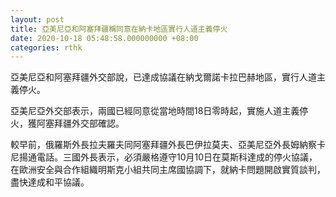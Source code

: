 ```yaml
---
layout: post
title: 亞美尼亞和阿塞拜疆稱同意在納卡地區實行人道主義停火
date: 2020-10-18 05:48:58.000000000 +08:00
categories: rthk
---
```


亞美尼亞和阿塞拜疆外交部說，已達成協議在納戈爾諾卡拉巴赫地區，實行人道主義停火。

亞美尼亞外交部表示，兩國已經同意從當地時間18日零時起，實施人道主義停火，獲阿塞拜疆外交部確認。

較早前，俄羅斯外長拉夫羅夫同阿塞拜疆外長巴伊拉莫夫、亞美尼亞外長姆納察卡尼揚通電話。三國外長表示，必須嚴格遵守10月10日在莫斯科達成的停火協議，在歐洲安全與合作組織明斯克小組共同主席國協調下，就納卡問題開啟實質談判，盡快達成和平協議。
　　
